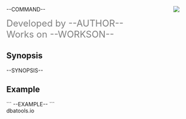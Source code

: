 <div class="outer">
<div class="middle">
<div class="inner">
<div style="float:right;margin-right: 50px;">
<img align="right" src=https://raw.githubusercontent.com/dataplat/dbatools/development/bin/dbatools.png>
</div>

<font class="sup" style="font-size: --SIZE--;">--COMMAND--</font>


<div style="display: table;color: gray;font-size: 24px;">
<div style="display: table-row;">
<div style="display: table-cell;">Developed by --AUTHOR--</div>
</div>
<div style="display: table-row;">
<div style="display: table-cell;">Works on --WORKSON--</div>
</div>
</div>

<h2>Synopsis</h2>
<div>
--SYNOPSIS--
</div>

<h2>Example</h2>
```
--EXAMPLE--
```

</div>
</div>
</div>
<div class="navbar">dbatools.io</div>